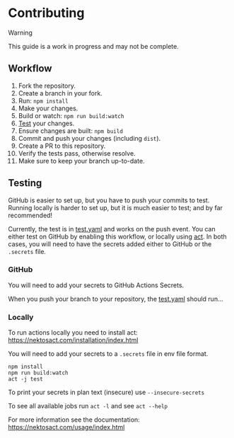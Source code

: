# Contributing

> [!WARNING]  
> This guide is a work in progress and may not be complete.

## Workflow

1. Fork the repository.
2. Create a branch in your fork.
3. Run: `npm install`
4. Make your changes.
5. Build or watch: `npm run build:watch`
6. [Test](#Testing) your changes.
7. Ensure changes are built: `npm build`
8. Commit and push your changes (including `dist`).
9. Create a PR to this repository.
10. Verify the tests pass, otherwise resolve.
11. Make sure to keep your branch up-to-date.

## Testing

GitHub is easier to set up, but you have to push your commits to test.  
Running locally is harder to set up, but it is much easier to test; and by far recommended!

Currently, the test is in [test.yaml](.github/workflows/test.yaml) and works on the push event.
You can either test on GitHub by enabling this workflow, or locally using [act](https://github.com/nektos/act).
In both cases, you will need to have the secrets added either to GitHub or the `.secrets` file.

### GitHub

You will need to add your secrets to GitHub Actions Secrets.

When you push your branch to your repository, the [test.yaml](.github/workflows/test.yaml) should run...

### Locally

To run actions locally you need to install act: https://nektosact.com/installation/index.html

You will need to add your secrets to a `.secrets` file in env file format.

```shell
npm install
npm run build:watch
act -j test
```

To print your secrets in plan text (insecure) use `--insecure-secrets`

To see all available jobs run `act -l` and see `act --help`

For more information see the documentation: https://nektosact.com/usage/index.html

